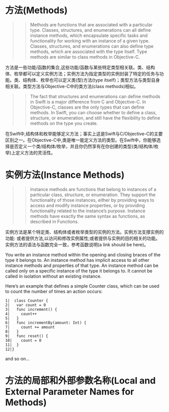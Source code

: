 方法(Methods)
===============

>> Methods are functions that are associated with a particular type. Classes, structures, and enumerations can all define instance methods, which encapsulate specific tasks and functionality for working with an instance of a given type. Classes, structures, and enumerations can also define type methods, which are associated with the type itself. Type methods are similar to class methods in Objective-C.

方法是一些功能/函数的集合,这些功能/函数与某些特定类型相关联。类、结构体、枚举都可以定义实例方法；实例方法为指定类型的实例封装了特定的任务与功能。类、结构体、枚举也可以定义类(型)方法(type itself)；类型方法与类型自身相关联。类型方法与Objective-C中的类方法(class methods)相似。

>> The fact that structures and enumerations can define methods in Swift is a major difference from C and Objective-C. In Objective-C, classes are the only types that can define methods. In Swift, you can choose whether to define a class, structure, or enumeration, and still have the flexibility to define methods on the type you create.

在Swift中,结构体和枚举能够定义方法；事实上这是Swift与C/Objective-C的主要区别之一。在Objective-C中,类是唯一能定义方法的类型。在Swift中，你能够选择是否定义一个类/结构体/枚举，并且你仍然享有在你创建的类型(类/结构体/枚举)上定义方法的灵活性。

实例方法(Instance Methods)
====
>> Instance methods are functions that belong to instances of a particular class, structure, or enumeration. They support the functionality of those instances, either by providing ways to access and modify instance properties, or by providing functionality related to the instance’s purpose. Instance methods have exactly the same syntax as functions, as described in Functions.

实例方法是某个特定类、结构体或者枚举类型的实例的方法。实例方法支撑实例的功能: 或者提供方法,以访问和修改实例属性;或者提供与实例的目的相关的功能。实例方法的语法与函数完全一致，参考函数说明(a link should be here)。

You write an instance method within the opening and closing braces of the type it belongs to. An instance method has implicit access to all other instance methods and properties of that type. An instance method can be called only on a specific instance of the type it belongs to. It cannot be called in isolation without an existing instance.

Here’s an example that defines a simple Counter class, which can be used to count the number of times an action occurs:

```
1|  class Counter {
2|   var count = 0
3|   func increment() {
4|     count++
5|   }
6|   func incrementBy(amount: Int) {
7|     count += amount
8|   }
9|   func reset() {
10|    count = 0
11|  }
12|}
```

and so on...


方法的局部和外部参数名称(Local and External Parameter Names for Methods)
====
